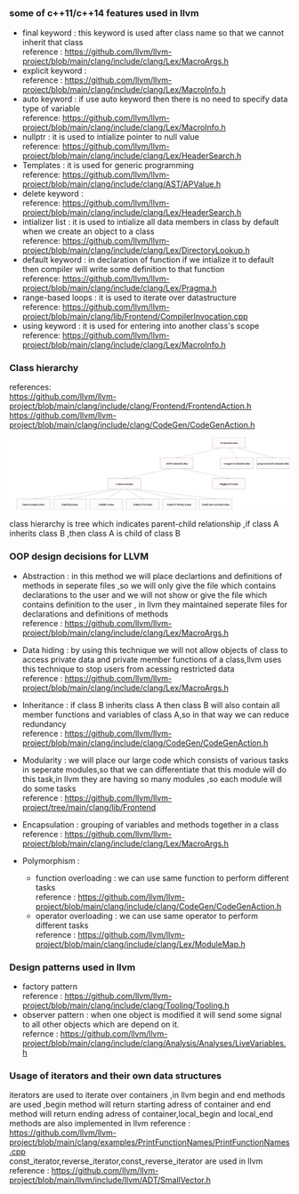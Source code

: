 ## 
### some of c++11/c++14 features used in llvm

* final keyword : this keyword is used after class name so that we cannot inherit that class   
reference : https://github.com/llvm/llvm-project/blob/main/clang/include/clang/Lex/MacroArgs.h  
* explicit keyword :   
reference : https://github.com/llvm/llvm-project/blob/main/clang/include/clang/Lex/MacroInfo.h    
* auto keyword : if use auto keyword then there is no need to specify data type of variable    
reference: https://github.com/llvm/llvm-project/blob/main/clang/include/clang/Lex/MacroInfo.h  
* nullptr : it is used to intialize pointer to null value  
reference: https://github.com/llvm/llvm-project/blob/main/clang/include/clang/Lex/HeaderSearch.h  
* Templates : it is used for generic programming    
reference: https://github.com/llvm/llvm-project/blob/main/clang/include/clang/AST/APValue.h  
* delete keyword :             
reference: https://github.com/llvm/llvm-project/blob/main/clang/include/clang/Lex/HeaderSearch.h  
* intializer list : it is used to intialize all data members in class by default when we create an object to a class   
reference: https://github.com/llvm/llvm-project/blob/main/clang/include/clang/Lex/DirectoryLookup.h  
* default  keyword : in declaration of function if we intialize it to default then compiler will write some definition to that function   
reference: https://github.com/llvm/llvm-project/blob/main/clang/include/clang/Lex/Pragma.h  
* range-based loops : it is used to iterate over datastructure     
reference: https://github.com/llvm/llvm-project/blob/main/clang/lib/Frontend/CompilerInvocation.cpp
* using keyword :  it is used for entering into another class's scope  
reference: https://github.com/llvm/llvm-project/blob/main/clang/include/clang/Lex/MacroInfo.h  


### Class hierarchy
references:  
  https://github.com/llvm/llvm-project/blob/main/clang/include/clang/Frontend/FrontendAction.h  
     https://github.com/llvm/llvm-project/blob/main/clang/include/clang/CodeGen/CodeGenAction.h
    
![tree](hello.png)

class hierarchy is tree which indicates parent-child relationship ,if class A inherits class B ,then class A is child of class B

### OOP design decisions for LLVM
* Abstraction : in this method we will place declartions and definitions of methods in seperate files ,so we will only give the file which contains declarations to the 
               user and we will not show or give the file which contains definition to the user , in llvm they maintained seperate files for declarations and definitions of                    methods      
  reference : https://github.com/llvm/llvm-project/blob/main/clang/include/clang/Lex/MacroArgs.h  
 
 * Data hiding : by using this technique we will not allow objects of class to access private data and private member functions of a class,llvm uses this
                 technique to stop users from acessing restricted data   
   reference : https://github.com/llvm/llvm-project/blob/main/clang/include/clang/Lex/MacroArgs.h   
 
 * Inheritance : if class B inherits class A then class B will also contain all member functions and variables of class A,so in that way we can reduce redundancy  
   reference : https://github.com/llvm/llvm-project/blob/main/clang/include/clang/CodeGen/CodeGenAction.h    
 
 * Modularity : we will place our large code which consists of various tasks in seperate modules,so that we can differentiate that this module will do this task,in llvm they                     are having so many modules ,so each module will do some tasks                
   reference : https://github.com/llvm/llvm-project/tree/main/clang/lib/Frontend  
 
 * Encapsulation : grouping of variables and methods together in a class    
   reference : https://github.com/llvm/llvm-project/blob/main/clang/include/clang/Lex/MacroArgs.h 
 
 * Polymorphism :  
     * function overloading : we can use same function to perform different tasks           
       reference : https://github.com/llvm/llvm-project/blob/main/clang/include/clang/CodeGen/CodeGenAction.h    
     * operator overloading : we can use same operator to perform different tasks   
       reference : https://github.com/llvm/llvm-project/blob/main/clang/include/clang/Lex/ModuleMap.h  
       
### Design patterns used in llvm
 * factory pattern   
   reference : https://github.com/llvm/llvm-project/blob/main/clang/include/clang/Tooling/Tooling.h    
 * observer pattern : when one object is modified it will send some signal to all other objects which are depend on it.  
   refernce : https://github.com/llvm/llvm-project/blob/main/clang/include/clang/Analysis/Analyses/LiveVariables.h
   
### Usage of iterators and their own data structures   
 iterators are used to iterate over containers ,in llvm begin and end methods are used ,begin method will return starting adress of container and end method will
 return ending adress of container,local_begin and local_end methods are also implemented in llvm
 reference : https://github.com/llvm/llvm-project/blob/main/clang/examples/PrintFunctionNames/PrintFunctionNames.cpp  
 const_iterator,reverse_iterator,const_reverse_iterator are used in llvm   
 reference : https://github.com/llvm/llvm-project/blob/main/llvm/include/llvm/ADT/SmallVector.h  

 
                                                 
